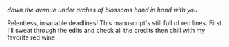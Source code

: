 _down the avenue_
_under arches of blossoms_
_hand in hand with you_


Relentless, insatiable deadlines!
This manuscript's still full of red lines.
First I'll sweat through the edits
and check all the credits
then chill with my favorite red wine
